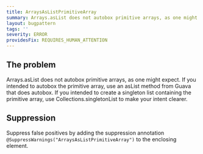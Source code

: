 ```yaml
---
title: ArraysAsListPrimitiveArray
summary: Arrays.asList does not autobox primitive arrays, as one might expect.
layout: bugpattern
tags: ''
severity: ERROR
providesFix: REQUIRES_HUMAN_ATTENTION
---
```


<!--
*** AUTO-GENERATED, DO NOT MODIFY ***
To make changes, edit the @BugPattern annotation or the explanation in docs/bugpattern.
-->

## The problem
Arrays.asList does not autobox primitive arrays, as one might expect. If you
intended to autobox the primitive array, use an asList method from Guava that
does autobox. If you intended to create a singleton list containing the
primitive array, use Collections.singletonList to make your intent clearer.

## Suppression
Suppress false positives by adding the suppression annotation `@SuppressWarnings("ArraysAsListPrimitiveArray")` to the enclosing element.
